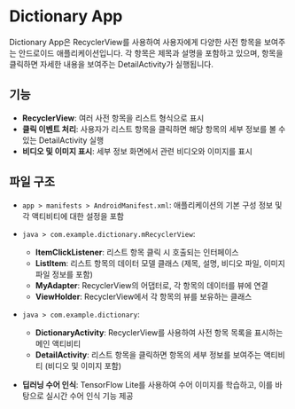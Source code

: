 # Dictionary App

Dictionary App은 RecyclerView를 사용하여 사용자에게 다양한 사전 항목을 보여주는 안드로이드 애플리케이션입니다. 각 항목은 제목과 설명을 포함하고 있으며, 항목을 클릭하면 자세한 내용을 보여주는 DetailActivity가 실행됩니다.

## 기능

- **RecyclerView**: 여러 사전 항목을 리스트 형식으로 표시
- **클릭 이벤트 처리**: 사용자가 리스트 항목을 클릭하면 해당 항목의 세부 정보를 볼 수 있는 DetailActivity 실행
- **비디오 및 이미지 표시**: 세부 정보 화면에서 관련 비디오와 이미지를 표시

## 파일 구조

- `app > manifests > AndroidManifest.xml`: 애플리케이션의 기본 구성 정보 및 각 액티비티에 대한 설정을 포함
- `java > com.example.dictionary.mRecyclerView`:
  - **ItemClickListener**: 리스트 항목 클릭 시 호출되는 인터페이스
  - **ListItem**: 리스트 항목의 데이터 모델 클래스 (제목, 설명, 비디오 파일, 이미지 파일 정보를 포함)
  - **MyAdapter**: RecyclerView의 어댑터로, 각 항목의 데이터를 뷰에 연결
  - **ViewHolder**: RecyclerView에서 각 항목의 뷰를 보유하는 클래스
- `java > com.example.dictionary`:
  - **DictionaryActivity**: RecyclerView를 사용하여 사전 항목 목록을 표시하는 메인 액티비티
  - **DetailActivity**: 리스트 항목을 클릭하면 항목의 세부 정보를 보여주는 액티비티 (비디오 및 이미지 포함)

- **딥러닝 수어 인식**: TensorFlow Lite를 사용하여 수어 이미지를 학습하고, 이를 바탕으로 실시간 수어 인식 기능 제공


